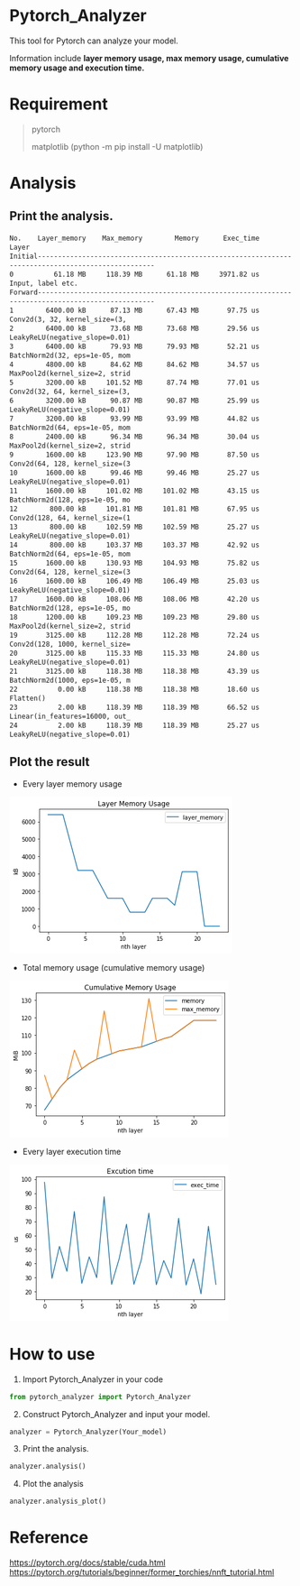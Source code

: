 # Pytorch_Analyzer

This tool for Pytorch can analyze your model. 

Information include **layer memory usage, max memory usage, cumulative memory usage and execution time.**

# Requirement

>pytorch 
> 
>matplotlib (python -m pip install -U matplotlib)

# Analysis
##  Print the analysis.

    No.    Layer_memory    Max_memory        Memory      Exec_time    Layer
    Initial---------------------------------------------------------------------------------------------------
    0          61.18 MB     118.39 MB      61.18 MB     3971.82 us    Input, label etc.                  
    Forward---------------------------------------------------------------------------------------------------
    1        6400.00 kB      87.13 MB      67.43 MB       97.75 us    Conv2d(3, 32, kernel_size=(3,      
    2        6400.00 kB      73.68 MB      73.68 MB       29.56 us    LeakyReLU(negative_slope=0.01)     
    3        6400.00 kB      79.93 MB      79.93 MB       52.21 us    BatchNorm2d(32, eps=1e-05, mom     
    4        4800.00 kB      84.62 MB      84.62 MB       34.57 us    MaxPool2d(kernel_size=2, strid     
    5        3200.00 kB     101.52 MB      87.74 MB       77.01 us    Conv2d(32, 64, kernel_size=(3,     
    6        3200.00 kB      90.87 MB      90.87 MB       25.99 us    LeakyReLU(negative_slope=0.01)     
    7        3200.00 kB      93.99 MB      93.99 MB       44.82 us    BatchNorm2d(64, eps=1e-05, mom     
    8        2400.00 kB      96.34 MB      96.34 MB       30.04 us    MaxPool2d(kernel_size=2, strid     
    9        1600.00 kB     123.90 MB      97.90 MB       87.50 us    Conv2d(64, 128, kernel_size=(3     
    10       1600.00 kB      99.46 MB      99.46 MB       25.27 us    LeakyReLU(negative_slope=0.01)     
    11       1600.00 kB     101.02 MB     101.02 MB       43.15 us    BatchNorm2d(128, eps=1e-05, mo     
    12        800.00 kB     101.81 MB     101.81 MB       67.95 us    Conv2d(128, 64, kernel_size=(1     
    13        800.00 kB     102.59 MB     102.59 MB       25.27 us    LeakyReLU(negative_slope=0.01)     
    14        800.00 kB     103.37 MB     103.37 MB       42.92 us    BatchNorm2d(64, eps=1e-05, mom     
    15       1600.00 kB     130.93 MB     104.93 MB       75.82 us    Conv2d(64, 128, kernel_size=(3     
    16       1600.00 kB     106.49 MB     106.49 MB       25.03 us    LeakyReLU(negative_slope=0.01)     
    17       1600.00 kB     108.06 MB     108.06 MB       42.20 us    BatchNorm2d(128, eps=1e-05, mo     
    18       1200.00 kB     109.23 MB     109.23 MB       29.80 us    MaxPool2d(kernel_size=2, strid     
    19       3125.00 kB     112.28 MB     112.28 MB       72.24 us    Conv2d(128, 1000, kernel_size=     
    20       3125.00 kB     115.33 MB     115.33 MB       24.80 us    LeakyReLU(negative_slope=0.01)     
    21       3125.00 kB     118.38 MB     118.38 MB       43.39 us    BatchNorm2d(1000, eps=1e-05, m     
    22          0.00 kB     118.38 MB     118.38 MB       18.60 us    Flatten()                          
    23          2.00 kB     118.39 MB     118.39 MB       66.52 us    Linear(in_features=16000, out_     
    24          2.00 kB     118.39 MB     118.39 MB       25.27 us    LeakyReLU(negative_slope=0.01)     

## Plot the result

* Every layer memory usage

![png](/img/layer.png)

* Total memory usage (cumulative memory usage)

![png](/img/cumulative.png)

* Every layer execution time

![png](/img/exec_time.png)

# How to use

1. Import Pytorch_Analyzer in your code

``` python
from pytorch_analyzer import Pytorch_Analyzer
```

2. Construct Pytorch_Analyzer and input your model.

``` python
analyzer = Pytorch_Analyzer(Your_model)
```

3. Print the analysis.

``` python
analyzer.analysis()
```

4. Plot the analysis

``` python
analyzer.analysis_plot()
```

# Reference

<https://pytorch.org/docs/stable/cuda.html> \
<https://pytorch.org/tutorials/beginner/former_torchies/nnft_tutorial.html>
